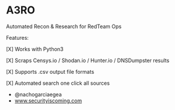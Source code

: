 # A3RO
Automated Recon & Research for RedTeam Ops

Features:

[X] Works with Python3

[X] Scraps Censys.io / Shodan.io / Hunter.io / DNSDumpster results

[X] Supports .csv output file formats

[X] Automated search one click all sources


* @nachogarciaegea
* www.securityiscoming.com
